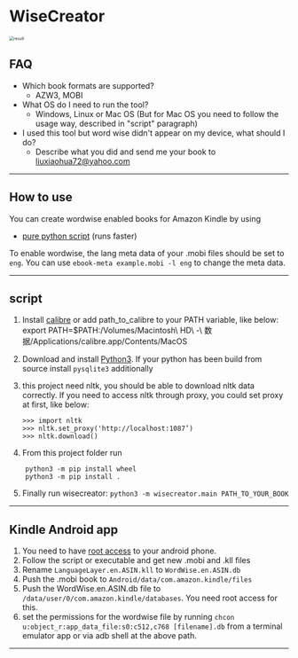 # WiseCreator


<img src="./resources/result.png" alt="result" style="zoom: 50%;" />

## FAQ

- Which book formats are supported?
  - AZW3, MOBI
- What OS do I need to run the tool?
  - Windows, Linux or Mac OS (But for Mac OS you need to follow the usage way, described in "script" paragraph)
- I used this tool but word wise didn't appear on my device, what should I do?
  - Describe what you did and send me your book to liuxiaohua72@yahoo.com

------

## How to use

You can create wordwise enabled books for Amazon Kindle by using
- [pure python script](#script) (runs faster)

To enable wordwise, the lang meta data of your .mobi files should be set to `eng`. You can use `ebook-meta example.mobi -l eng` to change the meta data.

---

## script

1.  Install [calibre](https://calibre-ebook.com/)
    or add path_to_calibre to your PATH variable, like below:
    export PATH=$PATH:/Volumes/Macintosh\ HD\ \-\ 数据/Applications/calibre.app/Contents/MacOS
2.  Download and install [Python3](https://www.python.org/downloads/).
    If your python has been build from source install `pysqlite3` additionally
3.  this project need nltk, you should be able to download nltk data 
    correctly. If you need to access nltk through proxy, you could set
    proxy at first, like below:
    ```
    >>> import nltk
    >>> nltk.set_proxy('http://localhost:1087’)
    >>> nltk.download()
    ```

4.  From this project folder run
```
    python3 -m pip install wheel
    python3 -m pip install .
```

    
5.  Finally run wisecreator: `python3 -m wisecreator.main PATH_TO_YOUR_BOOK`
---

## Kindle Android app

1. You need to have [root access](https://www.xda-developers.com/root/) to your android phone.
2. Follow the script or executable and get new .mobi and .kll files
3. Rename `LanguageLayer.en.ASIN.kll` to `WordWise.en.ASIN.db`
4. Push the .mobi book to `Android/data/com.amazon.kindle/files`
5. Push the WordWise.en.ASIN.db file to `/data/user/0/com.amazon.kindle/databases`. You need root access for this.
6. set the permissions for the wordwise file by running `chcon u:object_r:app_data_file:s0:c512,c768 [filename].db` from a terminal emulator app or via adb shell at the above path.

---

